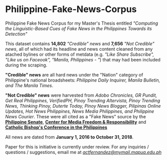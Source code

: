 # Philippine-Fake-News-Corpus
Philippine Fake News Corpus for my Master's Thesis entitled *"Computing the Linguistic-Based Cues of Fake News in the Philippines Towards its Detection"*

This dataset contains **14,802** *"Credible" news* and **7,656** *"Not Credible" news*, all of which had its headline and news content cleaned from any atached bylines or other forms of metdata (e.g. *"Like Share Subscribe", "Like us on Faceook", "Manila, Philippines - "*) that may had been included during the scraping.

**"Credible" news** are all hard news under the "Nation" category of Philippine's national broadsheets: *Philippine Daily Inquirer, Manila Bulletin, and The Manila Times*.

**"Not Credible" news** were harvested from *Adobo Chronicles, GR Pundit, Get Real Philippines, VerifiedPH, Pinoy Trending Altervista, Pinoy Trending News, Thinking Pinoy, Duterte Today, Pinoy News Blogger, Pilipinas Online Updates, Hot News Philippines, News Media Philippines, and Philippine News Courier*. These were all cited as a "Fake News" source by the <a href="http://verafiles.org/articles/aquino-list-shows-many-fake-news-sites-bear-dutertes-name" target="_blank">**Philippine Senate**</a>, <a href="https://cmfr-phil.org/in-context/knowing-your-source-think-before-you-click/" target="_blank">**Center for Media Freedom & Responsibility**</a> and <a href="http://www.cbcplaiko.org/2017/01/31/appendix-ii-partial-list-of-web-news-blog-sites-in-the-philippines-with-fake-or-unverified-content/" target="_blank">**Catholic Bishop's Conference in the Philippines**</a>  

All news are dated from **January 1, 2016 to October 31, 2018**.

Paper for this is initiative is currently under review. For any inquiries / questions / suggestions, email me at *actfernandez@mymail.mapua.edu.ph*
